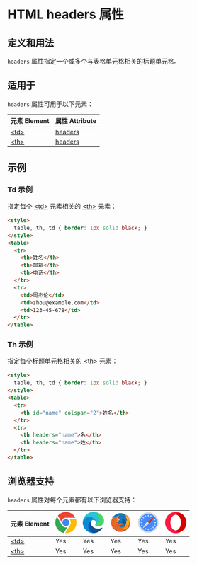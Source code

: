 HTML headers 属性
===

## 定义和用法

`headers` 属性指定一个或多个与表格单元格相关的标题单元格。

## 适用于

`headers` 属性可用于以下元素：

| 元素 Element | 属性 Attribute |
| ----- | ----- |
| [\<td>](../tags/td.md) | [headers](../tags/td_headers.md) |
| [\<th>](../tags/th.md) | [headers](../tags/th_headers.md) |
<!--rehype:style=width: 100%; display: inline-table;-->

## 示例

### Td 示例

指定每个 [\<td>](../tags/td.md) 元素相关的 [\<th>](../tags/th.md) 元素：

```html idoc:preview:iframe
<style>
  table, th, td { border: 1px solid black; }
</style>
<table>
  <tr>
    <th>姓名</th>
    <th>邮箱</th>
    <th>电话</th>
  </tr>
  <tr>
    <td>周杰伦</td>
    <td>zhou@example.com</td>
    <td>123-45-678</td>
  </tr>
</table>
```
<!--rehype:style=height: 110px;-->

### Th 示例

指定每个标题单元格相关的 [\<th>](../tags/th.md) 元素：

```html idoc:preview:iframe
<style>
  table, th, td { border: 1px solid black; }
</style>
<table>
  <tr>
    <th id="name" colspan="2">姓名</th>
  </tr>
  <tr>
    <th headers="name">名</th>
    <th headers="name">姓</th>
  </tr>
</table>
```
<!--rehype:style=height: 110px;-->

## 浏览器支持

`headers` 属性对每个元素都有以下浏览器支持：

| 元素 Element | ![chrome][1] | ![edge][2] | ![firefox][3] | ![safari][4] | ![opera][5] |
| ------- | --- | --- | --- | --- | --- |
| [\<td>](../tags/td.md) | Yes | Yes | Yes | Yes | Yes |
| [\<th>](../tags/th.md) | Yes | Yes | Yes | Yes | Yes |
<!--rehype:style=width: 100%; display: inline-table;-->

[1]: ../assets/chrome.svg
[2]: ../assets/edge.svg
[3]: ../assets/firefox.svg
[4]: ../assets/safari.svg
[5]: ../assets/opera.svg
